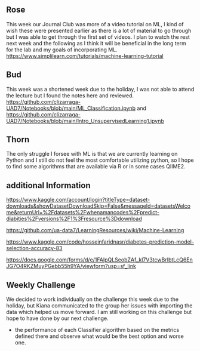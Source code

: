 ## Rose

This week our Journal Club was more of a video tutorial on ML, I kind of wish these were presented earlier as there is a lot of material to go through but I was able to get through the first set of videos. I plan to watch the rest next week and the following as I think it will be beneficial in the long term for the lab and my goals of incorporating ML. https://www.simplilearn.com/tutorials/machine-learning-tutorial

## Bud

This week was a shortened week due to the holiday, I was not able to attend the lecture but I found the notes here and reviewed. https://github.com/clizarraga-UAD7/Notebooks/blob/main/ML_Classification.ipynb and https://github.com/clizarraga-UAD7/Notebooks/blob/main/Intro_UnsupervisedLearning1.ipynb

## Thorn

The only struggle I forsee with ML is that we are currently learning on Python and I still do not feel the most comfortable utilizing python, so I hope to find some algorithms that are available via R or in some cases QIIME2. 

## additional Information

https://www.kaggle.com/account/login?titleType=dataset-downloads&showDatasetDownloadSkip=False&messageId=datasetsWelcome&returnUrl=%2Fdatasets%2Fwhenamancodes%2Fpredict-diabities%2Fversions%2F1%3Fresource%3Ddownload

https://github.com/ua-data7/LearningResources/wiki/Machine-Learning

https://www.kaggle.com/code/hosseinfaridnasr/diabetes-prediction-model-selection-accuracy-83

https://docs.google.com/forms/d/e/1FAIpQLSeobZAf_kl7V3tcwBrIbtLcQ6EnJG7O4RKZMuyPGebb55h9YA/viewform?usp=sf_link

## Weekly Challenge

We decided to work individually on the challenge this week due to the holiday, but Kiana communicated to the group her issues with importing the data which helped us move forward. I am still working on this challenge but hope to have done by our next challenge.  

+ the performance of each Classifier algorithm based on the metrics defined there and observe what would be the best option and worse one.
